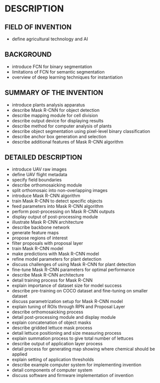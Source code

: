 # DESCRIPTION

## FIELD OF INVENTION

- define agricultural technology and AI

## BACKGROUND

- introduce FCN for binary segmentation
- limitations of FCN for semantic segmentation
- overview of deep learning techniques for instantiation

## SUMMARY OF THE INVENTION

- introduce plants analysis apparatus
- describe Mask R-CNN for object detection
- describe mapping module for cell division
- describe output device for displaying results
- describe method for computer analysis of plants
- describe object segmentation using pixel-level binary classification
- describe anchor box generation and selection
- describe additional features of Mask R-CNN algorithm

## DETAILED DESCRIPTION

- introduce UAV raw images
- define UAV flight metadata
- specify field boundaries
- describe orthomosaicking module
- split orthomosaic into non-overlapping images
- introduce Mask R-CNN algorithm
- train Mask R-CNN to detect specific objects
- feed parameters into Mask R-CNN algorithm
- perform post-processing on Mask R-CNN outputs
- display output of post-processing module
- illustrate Mask R-CNN architecture
- describe backbone network
- generate feature maps
- propose regions of interest
- filter proposals with proposal layer
- train Mask R-CNN model
- make predictions with Mask R-CNN model
- refine model parameters for plant detection
- discuss challenges of using Mask R-CNN for plant detection
- fine-tune Mask R-CNN parameters for optimal performance
- describe Mask R-CNN architecture
- detail training process for Mask R-CNN
- explain importance of dataset size for model success
- describe pre-training on COCO dataset and fine-tuning on smaller dataset
- discuss parametrization setup for Mask R-CNN model
- explain tuning of ROIs through RPN and Proposal Layer
- describe orthomosaicking process
- detail post-processing module and display module
- explain concatenation of object masks
- describe gridded lettuce mask process
- detail lettuce positioning and size measuring process
- explain summation process to give total number of lettuces
- describe output of application layer process
- detail process for generating map showing where chemical should be applied
- explain setting of application thresholds
- describe example computer system for implementing invention
- detail components of computer system
- discuss software and firmware implementation of invention

